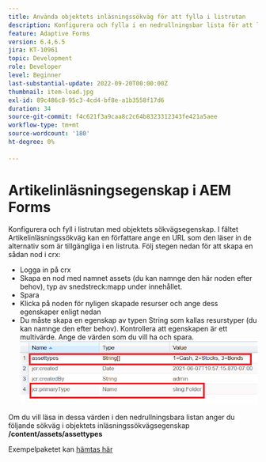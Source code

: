 ```yaml
---
title: Använda objektets inläsningssökväg för att fylla i listrutan
description: Konfigurera och fylla i en nedrullningsbar lista för att läsa värden från en crx-nod
feature: Adaptive Forms
version: 6.4,6.5
jira: KT-10961
topic: Development
role: Developer
level: Beginner
last-substantial-update: 2022-09-20T00:00:00Z
thumbnail: item-load.jpg
exl-id: 89c486c8-95c3-4cd4-bf8e-a1b3558f17d6
duration: 34
source-git-commit: f4c621f3a9caa8c2c64b8323312343fe421a5aee
workflow-type: tm+mt
source-wordcount: '180'
ht-degree: 0%

---
```


# Artikelinläsningsegenskap i AEM Forms

Konfigurera och fyll i listrutan med objektets sökvägsegenskap.
I fältet Artikelinläsningssökväg kan en författare ange en URL som den läser in de alternativ som är tillgängliga i en listruta.
Följ stegen nedan för att skapa en sådan nod i crx:
* Logga in på crx
* Skapa en nod med namnet assets (du kan namnge den här noden efter behov), typ av snedstreck:mapp under innehållet.
* Spara
* Klicka på noden för nyligen skapade resurser och ange dess egenskaper enligt nedan
* Du måste skapa en egenskap av typen String som kallas resurstyper (du kan namnge den efter behov). Kontrollera att egenskapen är ett multivärde. Ange de värden som du vill ha och spara.
  ![item-load-path](assets/item-load-path-crx.png)

Om du vill läsa in dessa värden i den nedrullningsbara listan anger du följande sökväg i objektets inläsningssökvägsegenskap **/content/assets/assettypes**

Exempelpaketet kan [hämtas här](assets/item-load-path-package.zip)
